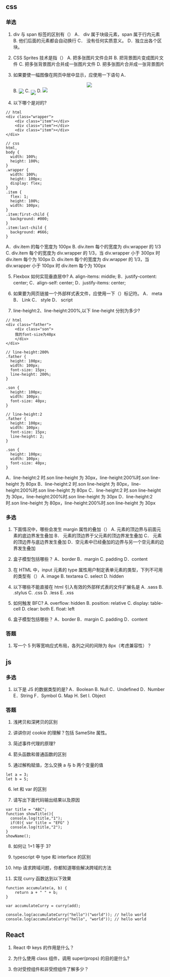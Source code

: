 ## css

### 单选

1. div 与 span 标签的区别有（）
   A． div 属于块级元素，span 属于行内元素
   B. 他们后面的元素都会自动换行
   C． 没有任何实质意义。
   D．独立出各个区块。

2. CSS Sprites 技术是指（）
   A. 把多张图片文件合并
   B. 把背景图片变成图片文件
   C. 把多张背景图片合并成一张图片文件
   D. 把多张图片合并成一张背景图片

3. 如果要使一幅图像在网页中居中显示，应使用一下语句
   A． <div align="center"><img  src="image.gif"></div>
   B. <img  src="image.png"  align="center">
   C. <img  src="image.jpg"  align="middle">
   D. <img  src="image.jpg"  verticalAlign="center">

4. 以下哪个是对的?

```
// html
<div class="wrapper">
    <div class="item"></div>
    <div class="item"></div>
    <div class="item"></div>
</div>

// css
html,
body {
  width: 100%;
  height: 100%;
}
.wrapper {
  width: 100%;
  height: 100px;
  display: flex;
}
.item {
  flex: 1;
  height: 100%;
  width: 100px;
}
.item:first-child {
  background: #000;
}
.item:last-child {
  background: #666;
}

```

A．div.item 的每个宽度为 100px
B. div.item 每个的宽度为 div.wrapper 的 1/3
C. div.item 每个的宽度为 div.wrapper 的 1/3，当 div.wrapper 小于 300px 时 div.item 每个为 100px
D. div.item 每个的宽度为 div.wrapper 的 1/3，当 div.wrapper 小于 100px 时 div.item 每个为 100px

5. Flexbox 如何实现垂直居中?
   A. align-items: middle;
   B．justify-content: center;
   C．align-self: center;
   D．justify-items: center;

6. 如果要为网页链接一个外部样式表文件，应使用一下（）标记符。
   A． meta
   B． Link
   C． style
   D． script

7. line-height:2、line-height:200%,以下 line-height 分别为多少?

```
// html
<div class="father">
    <div class="son">
    我的font-size为40px
    </div>
</div>

// line-height:200%
.father {
  height: 100px;
  width: 100px;
  font-size: 15px;
  line-height: 200%;
}

.son {
  height: 100px;
  width: 100px;
  font-size: 40px;
}

// line-height:2
.father {
  height: 100px;
  width: 100px;
  font-size: 15px;
  line-height: 2;
}

.son {
  height: 100px;
  width: 100px;
  font-size: 40px;
}
```

A．line-height:2 时.son line-height 为 30px，line-height:200%时.son line-height 为 80px
B．line-height:2 时.son line-height 为 80px，line-height:200%时.son line-height 为 80px
C．line-height:2 时.son line-height 为 30px，line-height:200%时.son line-height 为 30px
D．line-height:2 时.son line-height 为 80px，line-height:200%时.son line-height 为 30px

### 多选

1. 下面情况中，哪些会发生 margin 属性的叠加（）
   A. 元素的顶边界与前面元素的底边界发生叠加
   B． 元素的顶边界于父元素的顶边界发生叠加
   C． 元素的顶边界与底边界发生叠加
   D．空元素中已经叠加的边界与另一个空元素的边界发生叠加

2. 盒子模型包括哪些？
   A．border
   B．margin
   C. padding
   D．content

3. 在 HTML 中，input 元素的 type 属性用户制定表单元素的类型，下列不可用的类型有（）
   A. image
   B. textarea
   C. select
   D. hidden

4. 以下哪些不能直接在 html 引入有效的外部样式表的文件扩展名是
   A. .sass
   B. .stylus
   C. .css
   D. .less
   E. .xss

5. 如何触发 BFC?
   A. overflow: hidden
   B. position: relative
   C. display: table-cell
   D. clear: both
   E. float: left

6. 盒子模型包括哪些？
   A．border
   B．margin
   C. padding
   D．content

### 答题

1. 写一个 5 列等宽响应式布局，各列之间的间隙为 8px（考虑兼容性）？

## js

### 多选

1. 以下是 JS 的数据类型的是?
   A．Boolean
   B. Null
   C．Undefined
   D．Number
   E．String
   F．Symbol
   G. Map
   H. Set
   I. Object

### 答题

1. 浅拷贝和深拷贝的区别

2. 讲讲你对 cookie 的理解？包括 SameSite 属性。

3. 简述事件代理的原理?

4. 箭头函数和普通函数的区别

5. 通过解构赋值，怎么交换 a 与 b 两个变量的值

```
let a = 3;
let b = 5;
```

6. let 和 var 的区别

7. 请写出下面代码输出结果以及原因

```
var title = "ABC";
function showTitle(){
  console.log(title,"1");
  if(0){ var title = "EFG" }
  console.log(title,"2");
}
showName();

```

8. 如何让 1+1 等于 3?

9. typescript 中 type 和 interface 的区别

10. http 请求跨域问题，你都知道哪些解决跨域的方法

11. 实现 curry 函数达到以下效果

```
function accumulate(a, b) {
    return a + " " + b;
}

var accumulateCurry = curry(add);

console.log(accumulateCurry("hello")("world")); // hello world
console.log(accumulateCurry("hello", "world")); // hello world
```

## React

1. React 中 keys 的作用是什么？

2. 为什么使用 class 组件，调用 super(props) 的目的是什么?

3. 你对受控组件和非受控组件了解多少？
